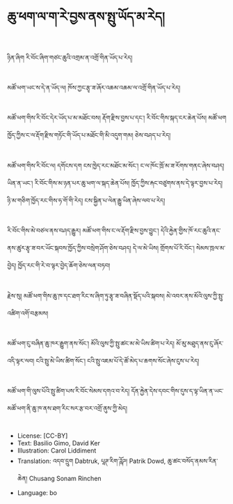 # ཆུ་ཕག་ལ་ག་རེ་བྱས་ནས་སྤུ་ཡོད་མ་རེད།

##
ཉིན་ཞིག རི་བོང་ཞིག་གཙང་ཆུའི་འགྲམ་ན་འགྲོ་གིན་ཡོད་པ་རེད།

##
མཚོ་ཕག་ཡང་ས་དེ་ན་ཡོད་ལ། ཁོས་ཀྱང་རྩྭ་ཟ་ཞོར་འཆམ་འཆམ་ལ་འགྲོ་གིན་ཡོད་པ་རེད།

##
མཚོ་ཕག་གིས་རི་བོང་དེར་ཡོད་པ་མ་མཐོང་བས། རྡོག་རྫིས་བྱས་པ་དང་། རི་བོང་གིས་སྐད་ངར་ཆེན་པོས། མཚོ་ཕག ཁྱོད་ཀྱིས་ང་ལ་རྡོག་རྫིས་གཏོང་གི་ཡོད་པ་མཐོང་གི་མི་འདུག་གམ། ཅེས་བཤད་པ་རེད།

##
མཚོ་ཕག་གིས་རི་བོང་ལ། དགོངས་དག ངས་ཁྱེད་རང་མཐོང་མ་སོང་། ང་ལ་ཁོང་ཁྲོ་མ་ཟ་རོགས་གནང་ཞེས་བཤད།
ཡིན་ན་ཡང་། རི་བོང་གིས་མ་ཉན་པར་ཆུ་ཕག་ལ་སྐད་ཆེན་པོས།
ཁྱོད་ཀྱིས་རྐང་བཙུགས་ནས་དེ་ལྟར་བྱས་པ་རེད། ཉི་མ་གཅིག་ཁྱོད་རང་གིས་ཧ་གོ་གི་རེད། ངས་སྐྱིན་པ་ལེན་རྒྱུ་ཡིན་ཞེས་ལབ་པ་རེད།

##
རི་བོང་གིས་མེ་བཙལ་ནས་བཤད་རྒྱུར།
མཚོ་ཕག་གིས་ང་ལ་རྡོག་རྫིས་བྱས་བྱུང་། དེའི་རྐྱེན་གྱིས་ཁོ་རང་ཆུའི་ནང་ནས་ཚུར་རྩྭ་ཟ་བར་ཡོང་སྐབས་ཁྱོད་ཀྱིས་བསྲེག་ཤོག་ཅེས་བཤད། དེ་ལ་མེ་ཡིས།
གྲོགས་པོ་རི་བོང་། སེམས་ཁྲལ་མ་བྱེད། ཁྱོད་རང་གི་རེ་བ་ལྟར་བྱེད་ཆོག་ཅེས་ལན་བཏབ།

##
རྗེས་སུ། མཚོ་ཕག་གིས་ཆུ་ཁ་དང་ཐག་རིང་ས་ཞིག་ཏུ་རྩྭ་ཟ་བཞིན་སྡོད་པའི་སྐབས། མེ་འབར་ནས་མོའི་ལུས་ཀྱི་སྤུ་འཚིག་འགོ་བརྩམས།

##
མཚོ་ཕག་ངུ་བཞིན་ཆུ་ཁར་རྒྱུག་ནས་སོང་། མོའི་ལུས་ཀྱི་སྤུ་ཚང་མ་མེ་ཡིས་ཚིག་པ་རེད། མོ་མུ་མཐུད་ནས་ངུ་ཞོར་འདི་ལྟར་ལབ། ངའི་སྤུ་མེ་ཡིས་ཚིག་སོང་། ངའི་སྤུ་འཇམ་པོ་དེ་ཚོ་མེད་པ་ཆགས་སོང་ཞེས་ངུས་པ་རེད།

##
མཚོ་ཕག་གི་ལུས་པོའི་སྤུ་ཚིག་པས་རི་བོང་སེམས་དགའ་བ་རེད།
དོན་རྐྱེན་དེས་དབང་གིས་དུས་ད་ལྟ་ཡིན་ན་ཡང་མཚོ་ཕག་ནི་ཆུ་ཁ་ནས་ཐག་རིང་སར་རྩ་བར་འགྲོ་ནུས་ཀྱི་མེད།

##
* License: [CC-BY]
* Text: Basilio Gimo, David Ker
* Illustration: Carol Liddiment
* Translation: འདབ་དྲུག Dabtruk, པཱཊ་རིག་ཌཱོཌ། Patrik Dowd, ཆུ་ཚང་བསོད་ནམས་རིན་ཆེན། Chusang Sonam Rinchen
* Language: bo
